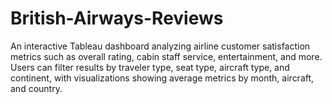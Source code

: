 # British-Airways-Reviews
An interactive Tableau dashboard analyzing airline customer satisfaction metrics such as overall rating, cabin staff service, entertainment, and more. Users can filter results by traveler type, seat type, aircraft type, and continent, with visualizations showing average metrics by month, aircraft, and country.
